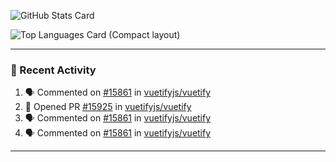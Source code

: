 ![GitHub Stats Card](https://github-readme-stats.vercel.app/api?username=7nohe&count_private=true&theme=react)

![Top Languages Card (Compact layout)](https://github-readme-stats.vercel.app/api/top-langs/?username=7nohe&layout=compact&theme=react)

---

### :koala: Recent Activity

<!--START_SECTION:activity-->
1. 🗣 Commented on [#15861](https://github.com/vuetifyjs/vuetify/issues/15861) in [vuetifyjs/vuetify](https://github.com/vuetifyjs/vuetify)
2. 💪 Opened PR [#15925](https://github.com/vuetifyjs/vuetify/pull/15925) in [vuetifyjs/vuetify](https://github.com/vuetifyjs/vuetify)
3. 🗣 Commented on [#15861](https://github.com/vuetifyjs/vuetify/issues/15861) in [vuetifyjs/vuetify](https://github.com/vuetifyjs/vuetify)
4. 🗣 Commented on [#15861](https://github.com/vuetifyjs/vuetify/issues/15861) in [vuetifyjs/vuetify](https://github.com/vuetifyjs/vuetify)
<!--END_SECTION:activity-->

---

